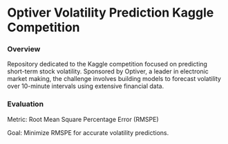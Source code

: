 # Optiver Volatility Prediction Kaggle Competition 

### Overview
Repository dedicated to the Kaggle competition focused on predicting short-term stock volatility. Sponsored by Optiver, a leader in electronic market making, the challenge involves building models to forecast volatility over 10-minute intervals using extensive financial data.

### Evaluation 
Metric: Root Mean Square Percentage Error (RMSPE)

Goal: Minimize RMSPE for accurate volatility predictions.


